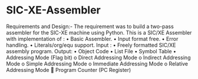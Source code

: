 # SIC-XE-Assembler
Requirements and Design:-
The requirement was to build a two-pass assembler for the SIC-XE machine using Python.
This is a SIC/XE Assembler with implementation of :
  •	Basic Assembler.
  •	Input format free.
  •	Error handling.
  •	Literals/org/equ support.
Input :
  •	Freely formatted SIC/XE assembly program.
Output:
  •	Object Code
  •	List File
  •	Symbol Table
  •	Addressing Mode (Flag bit)
    o	Direct Addressing Mode
    o	Indirect Addressing Mode
    o	Simple Addressing Mode
    o	Immediate Addressing Mode
    o	Relative Addressing Mode
      	Program Counter (PC Register)
